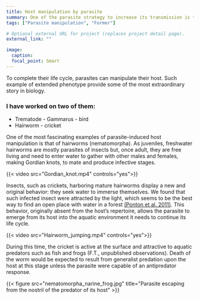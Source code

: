 ```yaml
---
title: Host manipulation by parasite
summary: One of the parasite strategy to increase its transmission is to manipulates its host. I started science by studying such strategy.
tags: ["Parasite manipulation", "Former"]

# Optional external URL for project (replaces project detail page).
external_link: ""

image:
  caption:
  focal_point: Smart
---
```


To complete their life cycle, parasites can manipulate their host. Such example of extended phenotype provide some of the most extraordinary story in biology. 
<h3>I have worked on two of them:</h3>
<ul>
  <li>Trematode - Gammarus - bird </li>
  <li>Hairworm - cricket</li>
</ul>  

One of the most fascinating examples of parasite-induced host manipulation is that of hairworms (nematomorpha). As juveniles, freshwater hairworms are mostly parasites of insects but, once adult, they are free living and need to enter water to gather with other males and females, making Gordian knots, to mate and produce infective stages. 

{{< video src="Gordian_knot.mp4" controls="yes">}} 

Insects, such as crickets, harboring mature hairworms display a new and original behavior: they seek water to immerse themselves. We found that such infected insect were attracted by the light, which seems to be the best way to find an open place with water in a forest [(Ponton et al. 2011)](Ponton_BehavEcol_2011.pdf). This behavior, originally absent from the host’s repertoire, allows the parasite to emerge from its host into the aquatic environment it needs to continue its life cycle.

{{< video src="Hairworm_jumping.mp4" controls="yes">}} 




During this time, the cricket is active at the surface and attractive to aquatic predators such as fish and frogs (F.T., unpublished observations). Death of the worm would be expected to result from generalist predation upon the host at this stage unless the parasite were capable of an antipredator response.

{{< figure src="nematomorpha_narine_frog.jpg" title="Parasite escaping from the nostril of the predator of its host" >}}


